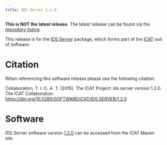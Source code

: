 ```yaml
---
title: IDS Server 1.2.0
---
```


**This is NOT the latest release.** The latest release can be found via the [repository listing](https://repo.icatproject.org/site/ids/server/).

This release is for the [IDS Server](/releases/packages/ids-server/ids-server/) package, which forms part of the [ICAT](/releases/) suit of software.

# Citation

When referencing this software release please use the following citation:

Collaboration, T. I. C. A. T. (2015). The ICAT Project: ids.server version 1.2.0. The ICAT Collaboration. https://doi.org/10.5286/SOFTWARE/ICAT/IDS.SERVER/1.2.0

# Software

IDS Server software version [1.2.0](https://repo.icatproject.org/site/ids/server/1.2.0/) can be accessed from the ICAT Maven site.
